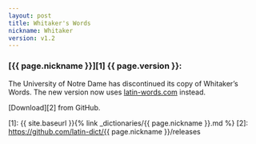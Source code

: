 ```yaml
---
layout: post
title: Whitaker's Words
nickname: Whitaker
version: v1.2
---
```


### [{{ page.nickname }}][1] {{ page.version }}:

The University of Notre Dame has discontinued its copy of Whitaker’s Words. The new version now uses [latin-words.com](https://latin-words.com/) instead.

[Download][2] from GitHub.


[1]: {{ site.baseurl }}{% link _dictionaries/{{ page.nickname }}.md %}
[2]: https://github.com/latin-dict/{{ page.nickname }}/releases
